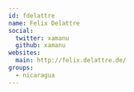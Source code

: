 ```yaml
---
id: fdelattre
name: Felix Delattre
social:
  twitter: xamanu
  github: xamanu
websites:
  main: http://felix.delattre.de/
groups:
  - nicaragua
---
```

